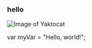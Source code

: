 ### hello
![Image of Yaktocat](https://octodex.github.com/images/yaktocat.png)

var myVar = "Hello, world!";

